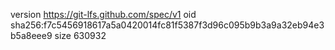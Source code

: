 version https://git-lfs.github.com/spec/v1
oid sha256:f7c5456918617a5a0420014fc81f5387f3d96c095b9b3a9a32eb94e3b5a8eee9
size 630932

